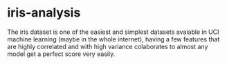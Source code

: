 # iris-analysis
The iris dataset is one of the easiest and simplest datasets avaiable in UCI machine learning (maybe in the whole internet), having a few features that are highly correlated and with high variance colaborates to almost any model get a perfect score very easily.
